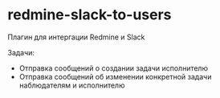 redmine-slack-to-users
======================
Плагин для интергации Redmine и Slack

Задачи:
  - Отправка сообщений о создании задачи исполнителю
  - Отправка сообщений об изменении конкретной задачи наблюдателям и исполнителю
